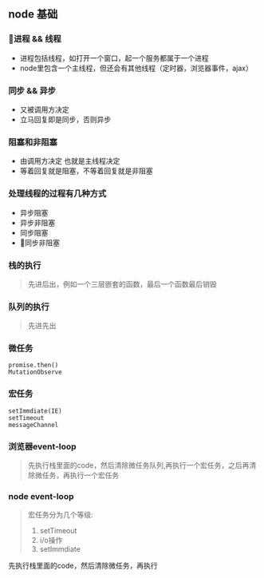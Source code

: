 ## node 基础
### 进程 && 线程
- 进程包括线程，如打开一个窗口，起一个服务都属于一个进程
- node里包含一个主线程，但还会有其他线程（定时器，浏览器事件，ajax）

### 同步 && 异步
- 又被调用方决定
- 立马回复即是同步，否则异步

### 阻塞和非阻塞
- 由调用方决定 也就是主线程决定
- 等着回复就是阻塞，不等着回复就是非阻塞

### 处理线程的过程有几种方式
- 异步阻塞
- 异步非阻塞
- 同步阻塞
- 同步非阻塞

### 栈的执行
> 先进后出，例如一个三层嵌套的函数，最后一个函数最后销毁

### 队列的执行
> 先进先出

### 微任务
```
promise.then()  
MutationObserve
```

### 宏任务
```
setImmdiate(IE)  
setTimeout
messageChannel
```
### 浏览器event-loop
> 先执行栈里面的code，然后清除微任务队列,再执行一个宏任务，之后再清除微任务，再执行一个宏任务

### node event-loop
> 宏任务分为几个等级:
> 1. setTimeout
> 2. i/o操作
> 3. setImmdiate

先执行栈里面的code，然后清除微任务，再执行




